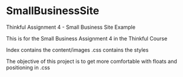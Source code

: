 SmallBusinessSite
=================

Thinkful Assignment 4 - Small Business Site Example

This is for the Small Business Assignment 4 in the Thinkful Course


Index contains the content/images
.css contains the styles

The objective of this project is to get more comfortable with floats and positioning in .css
